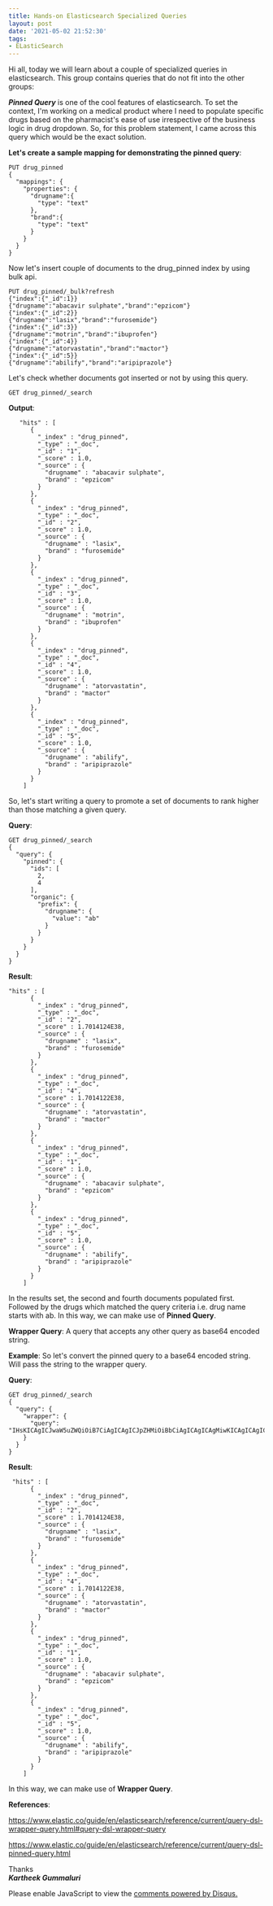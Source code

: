 ```yaml
---
title: Hands-on Elasticsearch Specialized Queries
layout: post
date: '2021-05-02 21:52:30'
tags:
- ELasticSearch
---
```


Hi all, today we will learn about a couple of specialized queries in elasticsearch. This group contains queries that do not fit into the other groups:

***Pinned Query***  is one of the cool features of elasticsearch. To set the context,  I'm working on a medical product where I need to populate specific drugs based on the pharmacist's ease of use irrespective of the business logic in drug dropdown. So, for this problem statement, I came across this query which would be the exact solution.

**Let's create a sample mapping for demonstrating the pinned query**:

```
PUT drug_pinned
{
  "mappings": {
    "properties": {
      "drugname":{
        "type": "text"
      },
      "brand":{
        "type": "text"
      }
    }
  }
}
```

Now let's insert couple of documents to the drug_pinned index by using bulk api.

```
PUT drug_pinned/_bulk?refresh
{"index":{"_id":1}}
{"drugname":"abacavir sulphate","brand":"epzicom"}
{"index":{"_id":2}}
{"drugname":"lasix","brand":"furosemide"}
{"index":{"_id":3}}
{"drugname":"motrin","brand":"ibuprofen"}
{"index":{"_id":4}}
{"drugname":"atorvastatin","brand":"mactor"}
{"index":{"_id":5}}
{"drugname":"abilify","brand":"aripiprazole"}
```

Let's check whether documents got inserted or not by using this query.

```
GET drug_pinned/_search
```

**Output**:
```
   "hits" : [
      {
        "_index" : "drug_pinned",
        "_type" : "_doc",
        "_id" : "1",
        "_score" : 1.0,
        "_source" : {
          "drugname" : "abacavir sulphate",
          "brand" : "epzicom"
        }
      },
      {
        "_index" : "drug_pinned",
        "_type" : "_doc",
        "_id" : "2",
        "_score" : 1.0,
        "_source" : {
          "drugname" : "lasix",
          "brand" : "furosemide"
        }
      },
      {
        "_index" : "drug_pinned",
        "_type" : "_doc",
        "_id" : "3",
        "_score" : 1.0,
        "_source" : {
          "drugname" : "motrin",
          "brand" : "ibuprofen"
        }
      },
      {
        "_index" : "drug_pinned",
        "_type" : "_doc",
        "_id" : "4",
        "_score" : 1.0,
        "_source" : {
          "drugname" : "atorvastatin",
          "brand" : "mactor"
        }
      },
      {
        "_index" : "drug_pinned",
        "_type" : "_doc",
        "_id" : "5",
        "_score" : 1.0,
        "_source" : {
          "drugname" : "abilify",
          "brand" : "aripiprazole"
        }
      }
    ]
```

So, let's start writing a query to promote a set of documents to rank higher than those matching a given query.

**Query**:

```
GET drug_pinned/_search
{
  "query": {
    "pinned": {
      "ids": [
        2,
        4
      ],
      "organic": {
        "prefix": {
          "drugname": {
            "value": "ab"
          }
        }
      }
    }
  }
}
```
**Result**:

```
"hits" : [
      {
        "_index" : "drug_pinned",
        "_type" : "_doc",
        "_id" : "2",
        "_score" : 1.7014124E38,
        "_source" : {
          "drugname" : "lasix",
          "brand" : "furosemide"
        }
      },
      {
        "_index" : "drug_pinned",
        "_type" : "_doc",
        "_id" : "4",
        "_score" : 1.7014122E38,
        "_source" : {
          "drugname" : "atorvastatin",
          "brand" : "mactor"
        }
      },
      {
        "_index" : "drug_pinned",
        "_type" : "_doc",
        "_id" : "1",
        "_score" : 1.0,
        "_source" : {
          "drugname" : "abacavir sulphate",
          "brand" : "epzicom"
        }
      },
      {
        "_index" : "drug_pinned",
        "_type" : "_doc",
        "_id" : "5",
        "_score" : 1.0,
        "_source" : {
          "drugname" : "abilify",
          "brand" : "aripiprazole"
        }
      }
    ]
```
In the results set, the second and fourth documents populated first.  Followed by the drugs which matched the query criteria i.e. drug name starts with ab. In this way, we can make use of **Pinned Query**.

**Wrapper Query**: A query that accepts any other query as base64 encoded string.

**Example**:
So let's convert the pinned query to a base64 encoded string. Will pass the string to the wrapper query.

**Query**:

```
GET drug_pinned/_search
{
  "query": {
    "wrapper": {
      "query": "IHsKICAgICJwaW5uZWQiOiB7CiAgICAgICJpZHMiOiBbCiAgICAgICAgMiwKICAgICAgICA0CiAgICAgIF0sCiAgICAgICJvcmdhbmljIjogewogICAgICAgICJwcmVmaXgiOiB7CiAgICAgICAgICAiZHJ1Z25hbWUiOiB7CiAgICAgICAgICAgICJ2YWx1ZSI6ICJhYiIKICAgICAgICAgIH0KICAgICAgICB9CiAgICAgIH0KICAgIH0KICB9"
    }
  }
}
```

**Result**:

```
 "hits" : [
      {
        "_index" : "drug_pinned",
        "_type" : "_doc",
        "_id" : "2",
        "_score" : 1.7014124E38,
        "_source" : {
          "drugname" : "lasix",
          "brand" : "furosemide"
        }
      },
      {
        "_index" : "drug_pinned",
        "_type" : "_doc",
        "_id" : "4",
        "_score" : 1.7014122E38,
        "_source" : {
          "drugname" : "atorvastatin",
          "brand" : "mactor"
        }
      },
      {
        "_index" : "drug_pinned",
        "_type" : "_doc",
        "_id" : "1",
        "_score" : 1.0,
        "_source" : {
          "drugname" : "abacavir sulphate",
          "brand" : "epzicom"
        }
      },
      {
        "_index" : "drug_pinned",
        "_type" : "_doc",
        "_id" : "5",
        "_score" : 1.0,
        "_source" : {
          "drugname" : "abilify",
          "brand" : "aripiprazole"
        }
      }
    ]
```
In this way, we can make use of **Wrapper  Query**.

**References**:

https://www.elastic.co/guide/en/elasticsearch/reference/current/query-dsl-wrapper-query.html#query-dsl-wrapper-query

https://www.elastic.co/guide/en/elasticsearch/reference/current/query-dsl-pinned-query.html


Thanks <br>
***Kartheek Gummaluri***

<div id="disqus_thread"></div>
<script>
    /**
    *  RECOMMENDED CONFIGURATION VARIABLES: EDIT AND UNCOMMENT THE SECTION BELOW TO INSERT DYNAMIC VALUES FROM YOUR PLATFORM OR CMS.
    *  LEARN WHY DEFINING THESE VARIABLES IS IMPORTANT: https://disqus.com/admin/universalcode/#configuration-variables    */
    /*
    var disqus_config = function () {
    this.page.url = PAGE_URL;  // Replace PAGE_URL with your page's canonical URL variable
    this.page.identifier = PAGE_IDENTIFIER; // Replace PAGE_IDENTIFIER with your page's unique identifier variable
    };
    */
    (function() { // DON'T EDIT BELOW THIS LINE
    var d = document, s = d.createElement('script');
    s.src = 'https://https-kartheek91-github-io.disqus.com/embed.js';
    s.setAttribute('data-timestamp', +new Date());
    (d.head || d.body).appendChild(s);
    })();
</script>
<noscript>Please enable JavaScript to view the <a href="https://disqus.com/?ref_noscript">comments powered by Disqus.</a></noscript>
